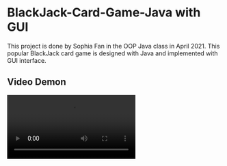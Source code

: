 # BlackJack-Card-Game-Java with GUI
This project is done by Sophia Fan in the OOP Java class in April 2021. This popular BlackJack card game is designed with Java and implemented with GUI interface.

## Video Demon
![video](/images/videoDemo.mov)
